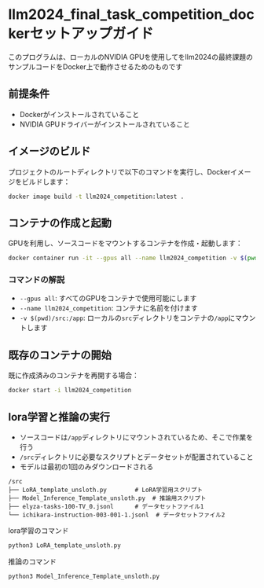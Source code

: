 # llm2024_final_task_competition_dockerセットアップガイド
このプログラムは、ローカルのNVIDIA GPUを使用してをllm2024の最終課題のサンプルコードをDocker上で動作させるためのものです

## 前提条件

- Dockerがインストールされていること
- NVIDIA GPUドライバーがインストールされていること

## イメージのビルド

プロジェクトのルートディレクトリで以下のコマンドを実行し、Dockerイメージをビルドします：

```bash
docker image build -t llm2024_competition:latest .
```

## コンテナの作成と起動

GPUを利用し、ソースコードをマウントするコンテナを作成・起動します：

```bash
docker container run -it --gpus all --name llm2024_competition -v $(pwd)/src:/app llm2024_competition:latest
```

### コマンドの解説

- `--gpus all`: すべてのGPUをコンテナで使用可能にします
- `--name llm2024_competition`: コンテナに名前を付けます
- `-v $(pwd)/src:/app`: ローカルの`src`ディレクトリをコンテナの`/app`にマウントします

## 既存のコンテナの開始

既に作成済みのコンテナを再開する場合：

```bash
docker start -i llm2024_competition
```

## lora学習と推論の実行

- ソースコードは`/app`ディレクトリにマウントされているため、そこで作業を行う
- `/src`ディレクトリに必要なスクリプトとデータセットが配置されていること
- モデルは最初の1回のみダウンロードされる

```
/src
├── LoRA_template_unsloth.py        # LoRA学習用スクリプト
├── Model_Inference_Template_unsloth.py  # 推論用スクリプト
├── elyza-tasks-100-TV_0.jsonl      # データセットファイル1
└── ichikara-instruction-003-001-1.jsonl  # データセットファイル2
```

lora学習のコマンド
```bash
python3 LoRA_template_unsloth.py
```

推論のコマンド
```bash
python3 Model_Inference_Template_unsloth.py
```

